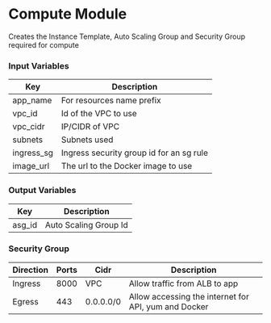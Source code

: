 # Compute Module
Creates the Instance Template, Auto Scaling Group and Security Group required for compute
### Input Variables 

| Key        | Description                              |
| ---------- | ---------------------------------------- |
| app_name   | For resources name prefix                |
| vpc_id     | Id of the VPC to use                     |
| vpc_cidr   | IP/CIDR of VPC                           |
| subnets    | Subnets used                             |
| ingress_sg | Ingress security group id for an sg rule |
| image_url  | The url to the Docker image to use       |

### Output Variables

| Key      | Description                                                  |
| -------- | ------------------------------------------------------------ |
| asg_id   | Auto Scaling Group Id                                        |

### Security Group

| Direction | Ports | Cidr      | Description                                          |
| --------- | ----- | --------- | ---------------------------------------------------- |
| Ingress   | 8000  | VPC       | Allow traffic from ALB to app                        |
| Egress    | 443   | 0.0.0.0/0 | Allow accessing the internet for API, yum and Docker |
